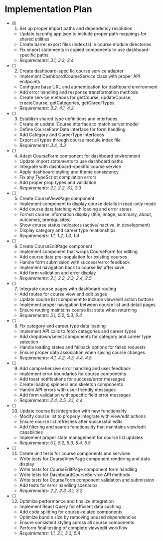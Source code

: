 # Implementation Plan

- [x] 1. Set up proper import paths and dependency resolution





  - Update tsconfig.app.json to include proper path mappings for shared utilities
  - Create barrel export files (index.ts) in course module directories
  - Fix import statements in copied components to use dashboard-specific paths
  - _Requirements: 3.1, 3.2, 3.4_

- [ ] 2. Create dashboard-specific course service adapter
  - Implement DashboardCourseService class with proper API endpoints
  - Configure base URL and authentication for dashboard environment
  - Add error handling and response transformation methods
  - Create service methods for getCourse, updateCourse, createCourse, getCategories, getCareerTypes
  - _Requirements: 3.2, 4.1, 4.2_

- [ ] 3. Establish shared type definitions and interfaces
  - Create or update ICourse interface to match server model
  - Define CourseFormData interface for form handling
  - Add Category and CareerType interfaces
  - Export all types through course module index file
  - _Requirements: 3.4, 4.3_

- [ ] 4. Adapt CourseForm component for dashboard environment
  - Update import statements to use dashboard paths
  - Integrate with dashboard-specific course service
  - Apply dashboard styling and theme consistency
  - Fix any TypeScript compilation errors
  - Add proper prop types and validation
  - _Requirements: 2.1, 2.2, 3.1, 3.3_

- [ ] 5. Create CourseViewPage component
  - Implement component to display course details in read-only mode
  - Add course data fetching with loading and error states
  - Format course information display (title, image, summary, about, outcomes, prerequisites)
  - Show course status indicators (active/inactive, in development)
  - Display category and career type relationships
  - _Requirements: 1.1, 1.2, 1.3, 1.4_

- [ ] 6. Create CourseEditPage component
  - Implement component that wraps CourseForm for editing
  - Add course data pre-population for existing courses
  - Handle form submission with success/error feedback
  - Implement navigation back to course list after save
  - Add form validation and error display
  - _Requirements: 2.1, 2.2, 2.3, 2.4, 2.5_

- [ ] 7. Integrate course pages with dashboard routing
  - Add routes for course view and edit pages
  - Update course list component to include view/edit action buttons
  - Implement proper navigation between course list and detail pages
  - Ensure routing maintains course list state when returning
  - _Requirements: 5.1, 5.2, 5.3, 5.4_

- [ ] 8. Fix category and career type data loading
  - Implement API calls to fetch categories and career types
  - Add dropdown/select components for category and career type selection
  - Handle loading states and fallback options for failed requests
  - Ensure proper data association when saving course changes
  - _Requirements: 4.1, 4.2, 4.3, 4.4, 4.5_

- [ ] 9. Add comprehensive error handling and user feedback
  - Implement error boundaries for course components
  - Add toast notifications for success/error messages
  - Create loading spinners and skeleton components
  - Handle API errors with user-friendly messages
  - Add form validation with specific field error messages
  - _Requirements: 2.4, 2.5, 3.1, 4.4_

- [ ] 10. Update course list integration with new functionality
  - Modify course list to properly integrate with view/edit actions
  - Ensure course list refreshes after successful edits
  - Add filtering and search functionality that maintains view/edit capabilities
  - Implement proper state management for course list updates
  - _Requirements: 5.1, 5.2, 5.3, 5.4, 5.5_

- [ ] 11. Create unit tests for course components and services
  - Write tests for CourseViewPage component rendering and data display
  - Write tests for CourseEditPage component form handling
  - Write tests for DashboardCourseService API methods
  - Write tests for CourseForm component validation and submission
  - Add tests for error handling scenarios
  - _Requirements: 2.2, 2.3, 3.1, 3.2_

- [ ] 12. Optimize performance and finalize integration
  - Implement React Query for efficient data caching
  - Add code splitting for course-related components
  - Optimize bundle size by removing unused dependencies
  - Ensure consistent styling across all course components
  - Perform final testing of complete view/edit workflow
  - _Requirements: 1.1, 2.1, 3.3, 5.4_